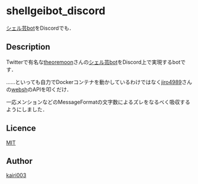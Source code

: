 shellgeibot_discord
====

[シェル芸bot](https://github.com/theoremoon/ShellgeiBot)をDiscordでも．

## Description
Twitterで有名な[theoremoon](https://github.com/theoremoon)さんの[シェル芸bot](https://github.com/theoremoon/ShellgeiBot)をDiscord上で実現するbotです．

......といっても自力でDockerコンテナを動かしているわけではなく[jiro4989](https://github.com/jiro4989)さんの[websh](https://github.com/jiro4989/websh)のAPIを叩くだけ．

一応メンションなどのMessageFormatの文字数によるズレをなるべく吸収するようにしました．


## Licence

[MIT](https://github.com/tcnksm/tool/blob/master/LICENCE)

## Author

[kairi003](https://github.com/kairi003)